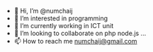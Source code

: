 - 👋 Hi, I’m @numchaij
- 👀 I’m interested in programming 
- 🌱 I’m currently working in ICT unit
- 💞️ I’m looking to collaborate on php node.js ...
- 📫 How to reach me numchaij@gmail.com

<!---
numchaij/numchaij is a ✨ special ✨ repository because its `README.md` (this file) appears on your GitHub profile.
You can click the Preview link to take a look at your changes.
--->
